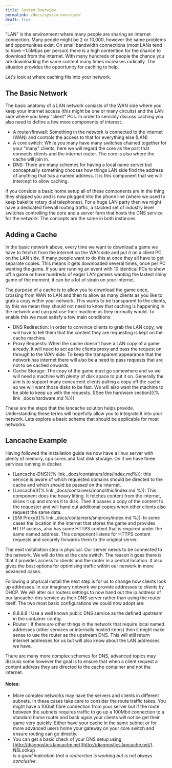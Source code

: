 ```yaml
---
title: System Overview
permalink: /docs/system-overview/
draft: true
---
```


"LAN" is the environment where many people are sharing an internet connection. Many people might be 2 or 10,000, however the same problems and opportunities exist. On small bandwidth connections (most LANs tend to have ~1.5Mbps per person) there is a high contention for the chance to download from the internet. With many hundreds of people the chance you are downloading the same content many times increases radically. The situation provides the opportunity for caching to help.

Let's look at where caching fits into your network.

## The Basic Network

The basic anatomy of a LAN network consists of the WAN side where you keep your internet access (this might be one or many circuits) and the LAN side where you keep "client" PCs. In order to sensibly discuss caching you also need to define a few more components of interest. 
* A router/firewall: Something in the network is connected to the internet (WAN) and controls the access to that for everything else (LAN)
* A core switch: While you many have many switches chained together for your "many" clients, here we will regard the core as the part that connects clients and the internet router. The core is also where the cache will join in.
* DNS: There are many schemes for having a local name server but conceptually something chooses how things LAN side find the address of anything that has a named address. It is this component that we will intercept to allow caching.
 
 If you consider a basic home setup all of these components are in the thing they shipped you and is now plugged into the phone line (where we used to keep bakelite rotary dial telephones). For a huge LAN party then we might have a dedicated firewall routing traffic, a stacked set of industry level switches controlling the core and a server farm that hosts the DNS service for the network. The concepts are the same in both instances.

## Adding a Cache

In the basic network above, every time we want to download a game we have to fetch it from the internet on the WAN side and put it on a client PC on the LAN side. If many people want to do this at once they all have to get separate copies. This means it gets downloaded several times, once per PC wanting the game. If you are running an event with 10 identical PCs to show off a game or have hundreds of eager LAN gamers wanting the lastest shiny game of the moment, it can be a lot of strain on your internet. 

The purpose of a cache is to allow you to download the game once, crossing from WAN to LAN and then to allow as many clients as you like to grab a copy within your network. This wants to be transparent to the clients, by this we mean they should not need to know that caching is happening in the network and can just use their machine as they normally would. To enable this we must satisfy a few main conditions:
* DNS Redirection: In order to convince clients to grab the LAN copy, we will have to tell them that the content they are requesting is kept on the cache machine.
* Proxy Requests: When the cache doesn't have a LAN copy of a game already, it will need to act as the clients proxy and pass the request on through to the WAN side. To keep the transparent appearance that the network has internet there will also be a need to pass requests that are not to be cached onwards. 
* Cache Storage: The copy of the game must go somewhere and so we will need a machine with plenty of disk space to put it on. Generally the aim is to support many concurrent clients pulling a copy off the cache so we will want those disks to be fast. We will also want the machine to be able to keep up with the requests. ([See the hardware section]({% link _docs/hardware.md %}))

These are the steps that the lancache solution helps provide. Understanding these terms will hopefully allow you to integrate it into your network. Lets explore a basic scheme that should be applicable for most networks.

## Lancache Example

Having followed the installation guide we now have a linux server with plenty of memory, cpu cores and fast disk storage. On it we have three services running in docker.
* [Lancache-DNS]({% link _docs/containers/dns/index.md%}): this service is aware of which requested domains should be directed to the cache and which should be passed on the internet.
* [Lancache]({% link _docs/containers/monolithic/index.md %}): This component does the heavy lifting. It fetches content from the internet, slices it up and stores it to disk. Then it passes a copy of the content to the requester and will hand out additional copies when other clients also request the same data.
* [SNI Proxy]({% link _docs/containers/sniproxy/index.md %}): In some cases the location in the internet that stores the game and provides HTTP access, also has some HTTPS content that is required under the same named address. This component listens for HTTPS content requests and securely forwards them to the original server.

The next installation step is physical. Our server needs to be connected to the network. We will do this at the core switch. The reason it goes there is that it provides access to clients and the router in a central location. It also gives the best options for optimising traffic within our network in more advanced cases.

Following a physical install the next step is for us to change how clients look up addresses. In our imaginary network we provide addresses to clients by DHCP. We will alter our routers settings to now hand out the ip address of our lancache-dns service as their DNS server rather than using the router itself. The two most basic configurations we could now adopt are:
* 8.8.8.8 : Use a well known public DNS service as the defined upstream in the container config.
* Router : If there are other things in the network that require local named addresses (other services or internally hosted items) then it might make sense to use the router as the upstream DNS. This will still return internet addresses for us but will also know about the LAN addresses we have.

There are many more complex schemes for DNS, advanced topics may discuss some however the goal is to ensure that when a client request a content address they are directed to the cache container and not the internet.

#### Notes:

- More complex networks may have the servers and clients in different subnets. In these cases take care to consider the route traffic takes. You might have a 10Gbit fibre connection from your server but if the route between the subnets requires traffic to go up a 100Mbit connection to a standard home router and back again your clients will not be get their game very quickly. Either have your cache in the same subnet or for more advanced users home your gateway on your core switch and ensure routing can go directly.   
- You can get a basic check of your DNS setup using [http://diagnostics.lancache.net](http://diagnostics.lancache.net/). NSLookup <address> is a good indication that a redirection is working but is not always conclusive.
